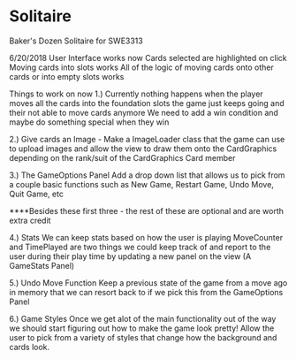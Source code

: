 # Solitaire
Baker's Dozen Solitaire for SWE3313

6/20/2018
User Interface works now 
Cards selected are highlighted on click
Moving cards into slots works
All of the logic of moving cards onto other cards or into empty slots works

Things to work on now
1.) Currently nothing happens when the player moves all the cards into the foundation slots
the game just keeps going and their not able to move cards anymore
We need to add a win condition and maybe do something special when they win

2.) Give cards an Image - Make a ImageLoader class that the game can use to upload images
and allow the view to draw them onto the CardGraphics depending on the rank/suit of the CardGraphics
Card member

3.) The GameOptions Panel
Add a drop down list that allows us to pick from a couple basic functions
such as New Game, Restart Game, Undo Move, Quit Game, etc

****Besides these first three - the rest of these are optional and are worth extra credit

4.) Stats 
We can keep stats based on how the user is playing
MoveCounter and TimePlayed are two things we could keep track of
and report to the user during their play time by updating a 
new panel on the view (A GameStats Panel)

5.) Undo Move Function
Keep a previous state of the game from a move ago in memory that we can
resort back to if we pick this from the GameOptions Panel

6.) Game Styles
Once we get alot of the main functionality out of the way we should start
figuring out how to make the game look pretty!
Allow the user to pick from a variety of styles that change how the background
and cards look.

